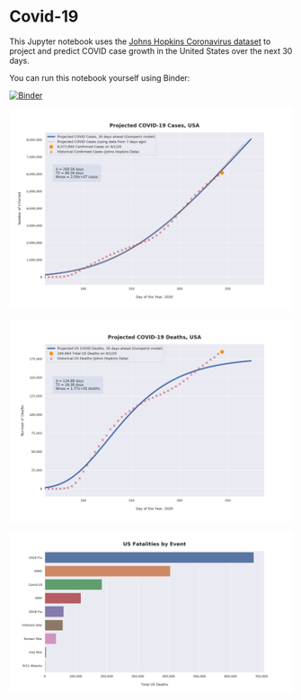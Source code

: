 # Covid-19

This Jupyter notebook uses the [Johns Hopkins Coronavirus dataset](https://github.com/CSSEGISandData/COVID-19/blob/master/README.md) to project and predict COVID case growth in the United States over the next 30 days.

You can run this notebook yourself using Binder:

[![Binder](https://mybinder.org/badge_logo.svg)](https://mybinder.org/v2/gh/bws428/covid-19/master?filepath=covid-projections.nbconvert.ipynb)

![Projected Cases plot](https://raw.githubusercontent.com/bws428/covid-19/master/charts/covid-9.1.20.png)

![Projected Deaths plot](https://raw.githubusercontent.com/bws428/covid-19/master/charts/covid-deaths-9.1.20.png)

![Casualties plot](https://raw.githubusercontent.com/bws428/covid-19/master/charts/casualties.png)

